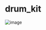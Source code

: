 # drum_kit

![image](https://github.com/Omprakashkr1/drum_kit/assets/112559646/f67449e6-4d24-47d5-9535-80ee60a335e1)
